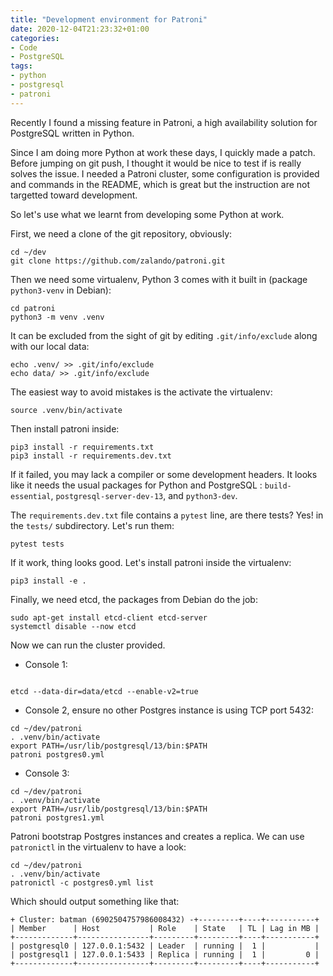 ```yaml
---
title: "Development environment for Patroni"
date: 2020-12-04T21:23:32+01:00
categories:
- Code
- PostgreSQL
tags:
- python
- postgresql
- patroni
---
```


Recently I found a missing feature in Patroni, a high availability
solution for PostgreSQL written in Python.

Since I am doing more Python at work these days, I quickly made a
patch. Before jumping on git push, I thought it would be nice to test
if is really solves the issue. I needed a Patroni cluster, some
configuration is provided and commands in the README, which is great
but the instruction are not targetted toward development.

So let's use what we learnt from developing some Python at work.

First, we need a clone of the git repository, obviously:

```
cd ~/dev
git clone https://github.com/zalando/patroni.git
```

Then we need some virtualenv, Python 3 comes with it built in (package
`python3-venv` in Debian):

```
cd patroni
python3 -m venv .venv
```

It can be excluded from the sight of git by editing `.git/info/exclude` along with our local data:

```
echo .venv/ >> .git/info/exclude
echo data/ >> .git/info/exclude
```

The easiest way to avoid mistakes is the activate the virtualenv:

```
source .venv/bin/activate
```

Then install patroni inside:

```
pip3 install -r requirements.txt
pip3 install -r requirements.dev.txt
```

If it failed, you may lack a compiler or some development headers. It
looks like it needs the usual packages for Python and PostgreSQL :
`build-essential`, `postgresql-server-dev-13`, and `python3-dev`.

The `requirements.dev.txt` file contains a `pytest` line, are there
tests? Yes! in the `tests/` subdirectory. Let's run them:

```
pytest tests
```

If it work, thing looks good. Let's install patroni inside the virtualenv:

```
pip3 install -e .
```

Finally, we need etcd, the packages from Debian do the job:

```
sudo apt-get install etcd-client etcd-server
systemctl disable --now etcd
```

Now we can run the cluster provided.

* Console 1:

```

etcd --data-dir=data/etcd --enable-v2=true
```

* Console 2, ensure no other Postgres instance is using TCP port 5432:

```
cd ~/dev/patroni
. .venv/bin/activate
export PATH=/usr/lib/postgresql/13/bin:$PATH
patroni postgres0.yml
```

* Console 3:

```
cd ~/dev/patroni
. .venv/bin/activate
export PATH=/usr/lib/postgresql/13/bin:$PATH
patroni postgres1.yml
```

Patroni bootstrap Postgres instances and creates a replica. We can use
`patronictl` in the virtualenv to have a look:

```
cd ~/dev/patroni
. .venv/bin/activate
patronictl -c postgres0.yml list
```

Which should output something like that:

```
+ Cluster: batman (6902504757986008432) -+---------+----+-----------+
| Member      | Host           | Role    | State   | TL | Lag in MB |
+-------------+----------------+---------+---------+----+-----------+
| postgresql0 | 127.0.0.1:5432 | Leader  | running |  1 |           |
| postgresql1 | 127.0.0.1:5433 | Replica | running |  1 |         0 |
+-------------+----------------+---------+---------+----+-----------+
```

